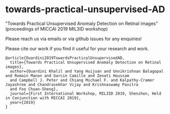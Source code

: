 # towards-practical-unsupervised-AD
"Towards Practical Unsupervised Anomaly Detection on Retinal images" (proceedings of MICCAI 2019 MIL3ID workshop)

Please reach us via emails or via github issues for any enquiries!

Please cite our work if you find it useful for your research and work.

```
@article{Ouardini2019TowardsPracticalUnsupervisedAD,
  title={Towards Practical Unsupervised Anomaly Detection on Retinal images},
  author={Ouardini Khalil and Yang Huijuan and Unnikrishnan Balagopal and Romain Manon and Garcin Camille and Zenati Houssam
  and Campbell J. Peter and Chiang Michael F. and Kalpathy-Cramer Jayashree and Chandrasekhar Vijay and Krishnaswamy Pavitra
  and Foo Chuan-Sheng},
  journal={First International Workshop, MIL3ID 2019, Shenzhen, Held in Conjunction with MICCAI 2019},
  year={2019}
}

```
